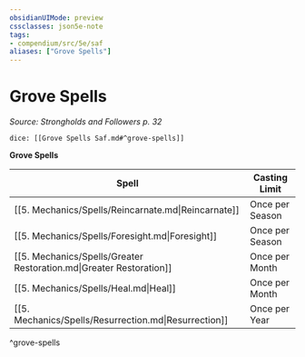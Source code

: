 ```yaml
---
obsidianUIMode: preview
cssclasses: json5e-note
tags:
- compendium/src/5e/saf
aliases: ["Grove Spells"]
---
```

# Grove Spells
*Source: Strongholds and Followers p. 32* 

`dice: [[Grove Spells Saf.md#^grove-spells]]`

**Grove Spells**

| Spell | Casting Limit |
|-------|---------------|
| [[5. Mechanics/Spells/Reincarnate.md\|Reincarnate]] | Once per Season |
| [[5. Mechanics/Spells/Foresight.md\|Foresight]] | Once per Season |
| [[5. Mechanics/Spells/Greater Restoration.md\|Greater Restoration]] | Once per Month |
| [[5. Mechanics/Spells/Heal.md\|Heal]] | Once per Month |
| [[5. Mechanics/Spells/Resurrection.md\|Resurrection]] | Once per Year |
^grove-spells
